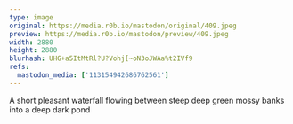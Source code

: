 ```yaml
---
type: image
original: https://media.r0b.io/mastodon/original/409.jpeg
preview: https://media.r0b.io/mastodon/preview/409.jpeg
width: 2880
height: 2880
blurhash: UHG+a5ItMtRl?U?Vohj[~oN3oJWAa%t2IVf9
refs:
  mastodon_media: ['113154942686762561']
---
```


A short pleasant waterfall flowing between steep deep green mossy banks into a deep dark pond
